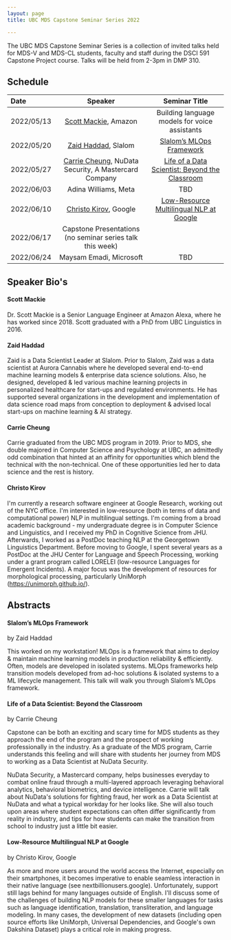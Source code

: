 ```yaml
---
layout: page
title: UBC MDS Capstone Seminar Series 2022

---
```


The UBC MDS Capstone Seminar Series is a collection of invited talks held for MDS-V and MDS-CL students, faculty and staff 
during the DSCI 591 Capstone Project course. Talks will be held from 2-3pm in DMP 310.

## Schedule

|Date|Speaker|Seminar Title|
|:---|:---:|:---:|
| 2022/05/13 | [Scott Mackie](#scott-mackie), Amazon | Building language models for voice assistants |
| 2022/05/20 | [Zaid Haddad](#zaid-haddad), Slalom | [Slalom’s MLOps Framework](#slaloms-mlops-framework) |
| 2022/05/27 | [Carrie Cheung](#carrie-cheung), NuData Security, A Mastercard Company | [Life of a Data Scientist: Beyond the Classroom](#life-of-a-data-scientist-beyond-the-classroom) |
| 2022/06/03 | Adina Williams, Meta | TBD |
| 2022/06/10 | [Christo Kirov](#christo-kirov), Google | [Low-Resource Multilingual NLP at Google](#low-resource-multilingual-nlp-at-google) |
| 2022/06/17 | Capstone Presentations (no seminar series talk this week)| |
| 2022/06/24 | Maysam Emadi, Microsoft | TBD |

## Speaker Bio's

#### Scott Mackie
Dr. Scott Mackie is a Senior Language Engineer at Amazon Alexa, where he has worked since 2018. Scott graduated with a PhD from UBC Linguistics in 2016.

#### Zaid Haddad
Zaid is a Data Scientist Leader at Slalom. Prior to Slalom, Zaid was a data scientist at Aurora Cannabis where he developed several end-to-end machine learning models & enterprise data science solutions. Also, he designed, developed & led various machine learning projects in personalized healthcare for start-ups and regulated environments. He has supported several organizations in the development and implementation of data science road maps from conception to deployment & advised local start-ups on machine learning & AI strategy.  

#### Carrie Cheung 
Carrie graduated from the UBC MDS program in 2019. Prior to MDS, she double majored in Computer Science and Psychology at UBC, an admittedly odd combination that hinted at an affinity for opportunities which blend the technical with the non-technical. One of these opportunities led her to data science and the rest is history.

#### Christo Kirov
I'm currently a research software engineer at Google Research, working out of the NYC office. I'm interested in low-resource (both in terms of data and computational power) NLP in multilingual settings. I'm coming from a broad academic background - my undergraduate degree is in Computer Science and Linguistics, and I received my PhD in Cognitive Science from JHU. Afterwards, I worked as a PostDoc teaching NLP at the Georgetown Linguistics Department. Before moving to Google, I spent several years as a PostDoc at the JHU Center for Language and Speech Processing, working under a grant program called LORELEI (low-resource Languages for Emergent Incidents). A major focus was the development of resources for morphological processing, particularly UniMorph (<https://unimorph.github.io/>).

## Abstracts

#### Slalom’s MLOps Framework
by Zaid Haddad

This worked on my workstation! MLOps is a framework that aims to deploy & maintain machine learning models in production reliability & efficiently. Often, models are developed in isolated systems. MLOps frameworks help transition models developed from ad-hoc solutions & isolated systems to a ML lifecycle management. This talk will walk you through Slalom’s MLOps framework.

#### Life of a Data Scientist: Beyond the Classroom
by Carrie Cheung

Capstone can be both an exciting and scary time for MDS students as they approach the end of the program and the prospect of working professionally in the industry. As a graduate of the MDS program, Carrie understands this feeling and will share with students her journey from MDS to working as a Data Scientist at NuData Security. 
 
NuData Security, a Mastercard company, helps businesses everyday to combat online fraud through a multi-layered approach leveraging behavioral analytics, behavioral biometrics, and device intelligence. Carrie will talk about NuData's solutions for fighting fraud, her work as a Data Scientist at NuData and what a typical workday for her looks like. She will also touch upon areas where student expectations can often differ significantly from reality in industry, and tips for how students can make the transition from school to industry just a little bit easier.

#### Low-Resource Multilingual NLP at Google
by Christo Kirov, Google

As more and more users around the world access the Internet, especially on their smartphones, it becomes imperative to enable seamless interaction in their native language (see nextbillionusers.google). Unfortunately, support still lags behind for many languages outside of English. I'll discuss some of the challenges of building NLP models for these smaller languages for tasks such as language identification, translation, transliteration, and language modeling. In many cases, the development of new datasets (including open source efforts like UniMorph, Universal Dependencies, and Google's own Dakshina Dataset) plays a critical role in making progress.


